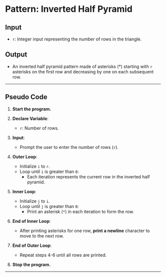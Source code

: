 # **Pattern: Inverted Half Pyramid**

## **Input**
- `r`: Integer input representing the number of rows in the triangle.

## **Output**
- An inverted half pyramid pattern made of asterisks (*) starting with `r` asterisks on the first row and decreasing by one on each subsequent row.

---

## **Pseudo Code**

1. **Start the program.**

2. **Declare Variable**:
   - `r`: Number of rows.

3. **Input**:
   - Prompt the user to enter the number of rows (`r`).

4. **Outer Loop**:
   - Initialize `i` to `r`.
   - Loop until `i` is greater than `0`:
     - Each iteration represents the current row in the inverted half pyramid.
5. **Inner Loop**:
   - Initialize `j` to `i`.
   - Loop until `j` is greater than `0`:
     - Print an asterisk (`*`) in each iteration to form the row.

6. **End of Inner Loop**:
   - After printing asterisks for one row, **print a newline** character to move to the next row.

7. **End of Outer Loop**:
   - Repeat steps 4-6 until all rows are printed.

8. **Stop the program.**

---


